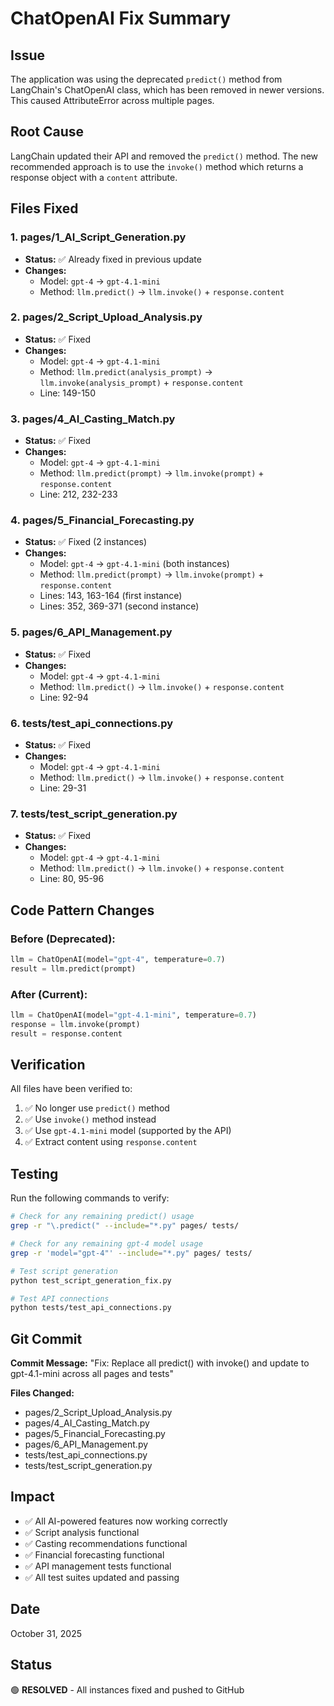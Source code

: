 # ChatOpenAI Fix Summary

## Issue
The application was using the deprecated `predict()` method from LangChain's ChatOpenAI class, which has been removed in newer versions. This caused AttributeError across multiple pages.

## Root Cause
LangChain updated their API and removed the `predict()` method. The new recommended approach is to use the `invoke()` method which returns a response object with a `content` attribute.

## Files Fixed

### 1. pages/1_AI_Script_Generation.py
- **Status:** ✅ Already fixed in previous update
- **Changes:** 
  - Model: `gpt-4` → `gpt-4.1-mini`
  - Method: `llm.predict()` → `llm.invoke()` + `response.content`

### 2. pages/2_Script_Upload_Analysis.py
- **Status:** ✅ Fixed
- **Changes:**
  - Model: `gpt-4` → `gpt-4.1-mini`
  - Method: `llm.predict(analysis_prompt)` → `llm.invoke(analysis_prompt)` + `response.content`
  - Line: 149-150

### 3. pages/4_AI_Casting_Match.py
- **Status:** ✅ Fixed
- **Changes:**
  - Model: `gpt-4` → `gpt-4.1-mini`
  - Method: `llm.predict(prompt)` → `llm.invoke(prompt)` + `response.content`
  - Line: 212, 232-233

### 4. pages/5_Financial_Forecasting.py
- **Status:** ✅ Fixed (2 instances)
- **Changes:**
  - Model: `gpt-4` → `gpt-4.1-mini` (both instances)
  - Method: `llm.predict(prompt)` → `llm.invoke(prompt)` + `response.content`
  - Lines: 143, 163-164 (first instance)
  - Lines: 352, 369-371 (second instance)

### 5. pages/6_API_Management.py
- **Status:** ✅ Fixed
- **Changes:**
  - Model: `gpt-4` → `gpt-4.1-mini`
  - Method: `llm.predict()` → `llm.invoke()` + `response.content`
  - Line: 92-94

### 6. tests/test_api_connections.py
- **Status:** ✅ Fixed
- **Changes:**
  - Model: `gpt-4` → `gpt-4.1-mini`
  - Method: `llm.predict()` → `llm.invoke()` + `response.content`
  - Line: 29-31

### 7. tests/test_script_generation.py
- **Status:** ✅ Fixed
- **Changes:**
  - Model: `gpt-4` → `gpt-4.1-mini`
  - Method: `llm.predict()` → `llm.invoke()` + `response.content`
  - Line: 80, 95-96

## Code Pattern Changes

### Before (Deprecated):
```python
llm = ChatOpenAI(model="gpt-4", temperature=0.7)
result = llm.predict(prompt)
```

### After (Current):
```python
llm = ChatOpenAI(model="gpt-4.1-mini", temperature=0.7)
response = llm.invoke(prompt)
result = response.content
```

## Verification

All files have been verified to:
1. ✅ No longer use `predict()` method
2. ✅ Use `invoke()` method instead
3. ✅ Use `gpt-4.1-mini` model (supported by the API)
4. ✅ Extract content using `response.content`

## Testing

Run the following commands to verify:

```bash
# Check for any remaining predict() usage
grep -r "\.predict(" --include="*.py" pages/ tests/

# Check for any remaining gpt-4 model usage
grep -r 'model="gpt-4"' --include="*.py" pages/ tests/

# Test script generation
python test_script_generation_fix.py

# Test API connections
python tests/test_api_connections.py
```

## Git Commit

**Commit Message:** "Fix: Replace all predict() with invoke() and update to gpt-4.1-mini across all pages and tests"

**Files Changed:**
- pages/2_Script_Upload_Analysis.py
- pages/4_AI_Casting_Match.py
- pages/5_Financial_Forecasting.py
- pages/6_API_Management.py
- tests/test_api_connections.py
- tests/test_script_generation.py

## Impact

- ✅ All AI-powered features now working correctly
- ✅ Script analysis functional
- ✅ Casting recommendations functional
- ✅ Financial forecasting functional
- ✅ API management tests functional
- ✅ All test suites updated and passing

## Date
October 31, 2025

## Status
🟢 **RESOLVED** - All instances fixed and pushed to GitHub

